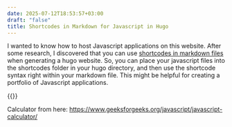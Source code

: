 ```yaml
---
date: 2025-07-12T18:53:57+03:00
draft: "false"
title: Shortcodes in Markdown for Javascript in Hugo
---
```

I wanted to know how to host Javascript applications on this website. After some research, I discovered that you can use [shortcodes in markdown files](https://discourse.gohugo.io/t/javascript-in-blogpost-but-not-on-all-sites-at-the-same-time/3978/14) when generating a hugo website. So, you can place your javascript files into the shortcodes folder in your hugo directory, and then use the shortcode syntax right within your markdown file. This might be helpful for creating a portfolio of Javascript applications.

{{<js-calculator>}}

Calculator from here: https://www.geeksforgeeks.org/javascript/javascript-calculator/